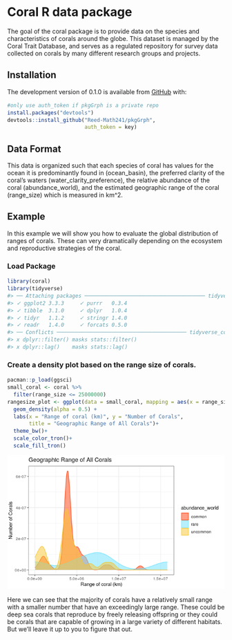 
<!-- README.md is generated from README.Rmd. Please edit that file -->

<!-- You'll still need to render `README.Rmd` regularly, to keep `README.md` up-to-date. `devtools::build_readme()` is handy for this.  -->

# Coral R data package

<!-- badges: start -->

<!-- badges: end -->

The goal of the coral package is to provide data on the species and
characteristics of corals around the globe. This dataset is managed by
the Coral Trait Database, and serves as a regulated repository for
survey data collected on corals by many different research groups and
projects.

## Installation

The development version of 0.1.0 is available from
[GitHub](https://github.com/) with:

``` r
#only use auth_token if pkgGrph is a private repo
install.packages("devtools")
devtools::install_github("Reed-Math241/pkgGrph", 
                         auth_token = key)
```

## Data Format

This data is organized such that each species of coral has values for
the ocean it is predominantly found in (ocean\_basin), the preferred
clarity of the coral’s waters (water\_clarity\_preference), the relative
abundance of the coral (abundance\_world), and the estimated geographic
range of the coral (range\_size) which is measured in km^2.

## Example

In this example we will show you how to evaluate the global distribution
of ranges of corals. These can very dramatically depending on the
ecosystem and reproductive strategies of the coral.

### Load Package

``` r
library(coral)
library(tidyverse)
#> ── Attaching packages ─────────────────────────────────────── tidyverse 1.3.0 ──
#> ✓ ggplot2 3.3.3     ✓ purrr   0.3.4
#> ✓ tibble  3.1.0     ✓ dplyr   1.0.4
#> ✓ tidyr   1.1.2     ✓ stringr 1.4.0
#> ✓ readr   1.4.0     ✓ forcats 0.5.0
#> ── Conflicts ────────────────────────────────────────── tidyverse_conflicts() ──
#> x dplyr::filter() masks stats::filter()
#> x dplyr::lag()    masks stats::lag()
```

### Create a density plot based on the range size of corals.

``` r
pacman::p_load(ggsci)
small_coral <- coral %>% 
  filter(range_size <= 25000000)
rangesize_plot <- ggplot(data = small_coral, mapping = aes(x = range_size, color= abundance_world, fill = abundance_world)) + 
  geom_density(alpha = 0.5) + 
  labs(x = "Range of coral (km)", y = "Number of Corals", 
       title = "Geographic Range of All Corals")+
  theme_bw()+
  scale_color_tron()+
  scale_fill_tron()
```

![Range Density](/man/figures/readme_density.png)

Here we can see that the majority of corals have a relatively small
range with a smaller number that have an exceedingly large range. These
could be deep sea corals that reproduce by freely releasing offspring or
they could be corals that are capable of growing in a large variety of
different habitats. But we’ll leave it up to you to figure that out.
